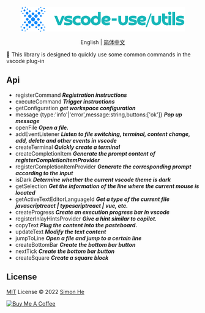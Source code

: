 <p align="center">
<img src="./assets/kv.png" alt="vscode-use/utils">
</p>
<p align="center"> English | <a href="./README_zh.md">简体中文</a></p>

🐰 This library is designed to quickly use some common commands in the vscode plug-in

## Api

- registerCommand ***Registration instructions***
- executeCommand ***Trigger instructions***
- getConfiguration ***get workspace configuration***
- message {type:'info'|'error',message:string,buttons:['ok']} ***Pop up message***
- openFile ***Open a file.***
- addEventListener ***Listen to file switching, terminal, content change, add, delete and other events in vscode***
- createTerminal ***Quickly create a terminal***
- createCompletionItem ***Generate the prompt content of registerCompletionItemProvider***
- registerCompletionItemProvider ***Generate the corresponding prompt according to the input***
- isDark ***Determine whether the current vscode theme is dark***
- getSelection ***Get the information of the line where the current mouse is located***
- getActiveTextEditorLanguageId ***Get a type of the current file javascriptreact | typescriptreact | vue, etc.***
- createProgress ***Create an execution progress bar in vscode***
- registerInlayHintsProvider ***Give a hint similar to copilot.***
- copyText ***Plug the content into the pasteboard.***
- updateText ***Modify the text content***
- jumpToLine ***Open a file and jump to a certain line***
- createBottomBar ***Create the bottom bar button***
- nextTick ***Create the bottom bar button***
- createSquare ***Create a square block***

## License

[MIT](./LICENSE) License © 2022 [Simon He](https://github.com/Simon-He95)

<a href="https://github.com/Simon-He95/sponsor" target="_blank"><img src="https://cdn.buymeacoffee.com/buttons/default-orange.png" alt="Buy Me A Coffee" style="height: 51px !important;width: 217px !important;" ></a>
